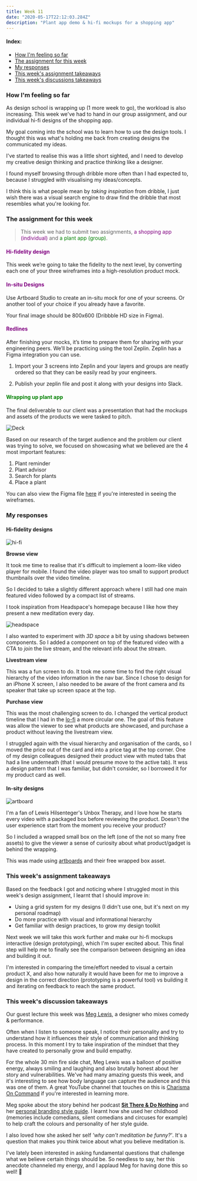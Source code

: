 ```yaml
---
title: Week 11
date: "2020-05-17T22:12:03.284Z"
description: "Plant app demo & hi-fi mockups for a shopping app"
---
```


#### Index:

- [How I'm feeling so far](#howAmIfeeling)
- [The assignment for this week](#assignment)
- [My responses](#responses)
- [This week's assignment takeaways](#assignmentTakeaways)
- [This week's discussions takeaways](#discussionTakeaways)

### <a name="howAmIfeeling"></a> How I'm feeling so far

As design school is wrapping up (1 more week to go), the workload is also increasing. This week we've had to hand in our group assignment, and our individual hi-fi designs of the shopping app.

My goal coming into the school was to learn how to use the design tools. I thought this was what's holding me back from creating designs the communicated my ideas.

I've started to realise this was a little short sighted, and I need to develop my creative design thinking and practice thinking like a designer.

I found myself browsing through dribble more often than I had expected to, because I struggled with visualising my ideas/concepts.

I think this is what people mean by _taking inspiration_ from dribble, I just wish there was a visual search engine to draw find the dribble that most resembles what you're looking for.

### <a name="assignment"></a> The assignment for this week

> This week we had to submit two assignments, <span style="color:purple">a shopping app (individual)</span> and <span style="color:green">a plant app (group)</span>.

#### <span style="color:purple"> Hi-fidelity design </span>

This week we’re going to take the fidelity to the next level, by converting each one of your three wireframes into a high-resolution product mock.

#### <span style="color:purple"> In-situ Designs</span>

Use Artboard Studio to create an in-situ mock for one of your screens. Or another tool of your choice if you already have a favorite.

Your final image should be 800x600 (Dribbble HD size in Figma).

#### <span style="color:purple"> Redlines</span>

After finishing your mocks, it’s time to prepare them for sharing with your engineering peers. We’ll be practicing using the tool Zeplin. Zeplin has a Figma integration you can use.

1. Import your 3 screens into Zeplin and your layers and groups are neatly ordered so that they can be easily read by your engineers.

2. Publish your zeplin file and post it along with your designs into Slack.

#### <span style="color:green">Wrapping up plant app</span>

The final deliverable to our client was a presentation that had the mockups and assets of the products we were tasked to pitch. 

![Deck](./deck.gif)

Based on our research of the target audience and the problem our client was trying to solve, we focused on showcasing what we believed are the 4 most important features:

1. Plant reminder
2. Plant advisor 
3. Search for plants
4. Place a plant

You can also view the Figma file [here](https://www.figma.com/file/z3anIBkjtEG3qvJs4KVPBj/Pretty-Good-Designers?node-id=264%3A8) if you're interested in seeing the wireframes. 

### <a name="responses"></a> My responses

#### Hi-fidelity designs

![hi-fi](./hi-fi.png)

**Browse view**

It took me time to realise that it's difficult to implement a loom-like video player for mobile. I found the video player was too small to support product thumbnails over the video timeline.

So I decided to take a slightly different approach where I still had one main featured video followed by a compact list of streams. 

I took inspiration from Headspace's homepage because I like how they present a new meditation every day.

![headspace](./headspace.png)

I also wanted to experiment with _3D space_ a bit by using shadows between components. So I added a component on top of the featured video with a CTA to _join_ the live stream, and the relevant info about the stream.

**Livestream view**

This was a fun screen to do. It took me some time to find the right visual hierarchy of the video information in the nav bar. Since I chose to design for an iPhone X screen, I also needed to be aware of the front camera and its speaker that take up screen space at the top.

**Purchase view**

This was the most challenging screen to do. I changed the vertical product timeline that I had in the [lo-fi](/week-10) a more circular one. The goal of this feature was allow the viewer to see what products are showcased, and purchase a product without leaving the livestream view.

I struggled again with the visual hierarchy and organisation of the cards, so I moved the price out of the card and into a price tag at the top corner. One of my design colleagues designed their product view with muted tabs that had a line underneath (that I would presume move to the active tab). It wss a design pattern that I was familiar, but didn't consider, so I borrowed it for my product card as well.

#### In-sity designs

![artboard](./artboard.png)

I'm a fan of Lewis Hilsenteger's Unbox Therapy, and I love how he starts every video with a packaged box before reviewing the product. Doesn't the user experience start from the moment you receive your product?

So I included a wrapped small box on the left (one of the not so many free assets) to give the viewer a sense of curiosity about what product/gadget is behind the wrapping.

This was made using [artboards](https://artboard.studio/) and their free wrapped box asset.

### <a name="assignmentTakeaways"></a> This week's assignment takeaways

Based on the feedback I got and noticing where I struggled most in this week's design assignment, I learnt that I should improve in:

- Using a grid system for my designs (I didn't use one, but it's next on my personal roadmap)
- Do more practice with visual and informational hierarchy
- Get familiar with design practices, to grow my design toolkit

Next week we will take this work further and make our hi-fi mockups interactive (design prototyping), which I'm super excited about. This final step will help me to finally see the comparison between designing an idea and building it out.

I'm interested in comparing the time/effort needed to visual a certain product X, and also how naturally it would have been for me to improve a design in the correct direction (prototyping is a powerful tool) vs building it and iterating on feedback to reach the same product.

### <a name="discussionTakeaways"></a> This week's discussion takeaways

Our guest lecture this week was [Meg Lewis](https://twitter.com/yourbuddymeg), a designer who mixes comedy & performance.

Often when I listen to someone speak, I notice their personality and try to understand how it influences their style of communication and thinking process. In this moment I try to take inspiration of the mindset that they have created to personally grow and build empathy.

For the whole 30 min fire side chat, Meg Lewis was a balloon of positive energy, always smiling and laughing and also brutally honest about her story and vulnerabilities. We've had many amazing guests this week, and it's interesting to see how body language can capture the audience and this was one of them. A great YouTube channel that touches on this is [Charisma On Command](https://www.youtube.com/user/charismaoncommand) if you're interested in learning more.

Meg spoke about the story behind her podcast [**Sit There & Do Nothing**](https://sitthereanddonothing.com/) and her [personal branding style guide](https://www.fulltimeyou.co/). I learnt how she used her childhood (memories include comedians, silent comedians and circuses for example) to help craft the colours and personality of her style guide.

I also loved how she asked her self _'why can't meditation be funny?'_. It's a question that makes you think twice about what you believe meditation is.

I've lately been interested in asking fundamental questions that challenge what we believe certain things should be. So needless to say, her this anecdote channeled my energy, and I applaud Meg for having done this so well! 👏
